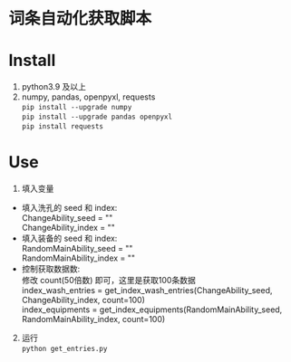 # 词条自动化获取脚本

# Install
1. python3.9 及以上
2. numpy, pandas, openpyxl, requests  
`pip install --upgrade numpy`  
`pip install --upgrade pandas openpyxl`  
`pip install requests`

# Use
1. 填入变量
* 填入洗孔的 seed 和 index:  
ChangeAbility_seed = ""  
ChangeAbility_index = ""  
* 填入装备的 seed 和 index:  
RandomMainAbility_seed = ""  
RandomMainAbility_index = ""
* 控制获取数据数:  
修改 count(50倍数) 即可，这里是获取100条数据  
index_wash_entries = get_index_wash_entries(ChangeAbility_seed, ChangeAbility_index, count=100)  
index_equipments = get_index_equipments(RandomMainAbility_seed, RandomMainAbility_index, count=100)  
2. 运行  
`python get_entries.py`
